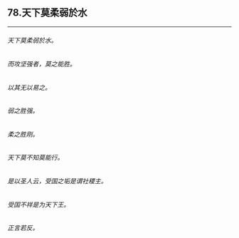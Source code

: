## 78.天下莫柔弱於水
---


###### 天下莫柔弱於水。

###### 而攻坚强者，莫之能胜。

###### 以其无以易之。

###### 弱之胜强。

###### 柔之胜刚。

###### 天下莫不知莫能行。

###### 是以圣人云，受国之垢是谓社稷主。

###### 受国不祥是为天下王。

###### 正言若反。

######  

